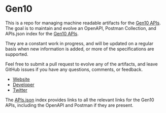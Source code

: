 # Gen10This is a repo for managing machine readable artifacts for the [Gen10 APIs](http://generation10.net). The goal is to maintain and evolve an OpenAPI, Postman Collection, and APIs.json index for the [Gen10 APIs](http://generation10.net).They are a constant work in progress, and will be updated on a regular basis when new information is added, or more of the specifications are supported.Feel free to submit a pull request to evolve any of the artifacts, and leave GitHub issues if you have any questions, comments, or feedback.- [Website](http://generation10.net)- [Developer](http://generation10.net)- [Twitter](https://twitter.com/G10News)The [APIs.json](https://github.com/api-evangelist/gen10/blob/master/apis.json) index provides links to all the relevant links for the Gen10 APIs, including the OpenAPI and Postman if they are present.